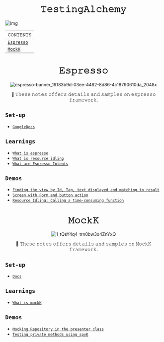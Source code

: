 <h1 align="center">𝚃𝚎𝚜𝚝𝚒𝚗𝚐𝙰𝚕𝚌𝚑𝚎𝚖𝚢</h1>

![img](https://github.com/devrath/TestingAlchemy/assets/1456191/358eec4c-edf8-440c-bf0b-9777543cd637)

<div align="center">

| `𝙲𝙾𝙽𝚃𝙴𝙽𝚃𝚂` |
| ---------- |
| [`𝙴𝚜𝚙𝚛𝚎𝚜𝚜𝚘`](https://github.com/devrath/TestingAlchemy/blob/main/README.md#%F0%9D%99%B4%F0%9D%9A%9C%F0%9D%9A%99%F0%9D%9A%9B%F0%9D%9A%8E%F0%9D%9A%9C%F0%9D%9A%9C%F0%9D%9A%98) |
| [`𝙼𝚘𝚌𝚔𝙺`](https://github.com/devrath/TestingAlchemy/blob/main/README.md#%F0%9D%99%BC%F0%9D%9A%98%F0%9D%9A%8C%F0%9D%9A%94%F0%9D%99%BA) |

</div>


<h1 align="center">𝙴𝚜𝚙𝚛𝚎𝚜𝚜𝚘</h1>

<div align="center">

![espresso-banner_19183b9d-03ee-4482-8d86-4c18790610da_2048x](https://github.com/devrath/EspressoAlchemy/assets/1456191/0ab28444-d5ce-41fa-ab59-6968857c78b1)

</div>

<div align="center">

🍂 𝚃𝚑𝚎𝚜𝚎 𝚗𝚘𝚝𝚎𝚜 𝚘𝚏𝚏𝚎𝚛𝚜 𝚍𝚎𝚝𝚊𝚒𝚕𝚜 𝚊𝚗𝚍 𝚜𝚊𝚖𝚙𝚕𝚎𝚜 𝚘𝚗 𝚎𝚜𝚙𝚛𝚎𝚜𝚜𝚘 𝚏𝚛𝚊𝚖𝚎𝚠𝚘𝚛𝚔.

</div>


## `Set-up`
* [`GoogleDocs`](https://developer.android.com/training/testing/espresso/setup)

## `Learnings`
* [`What is espresso`](https://github.com/devrath/TestingAlchemy/wiki/What-is-espresso)
* [`What is resource idling`](https://github.com/devrath/TestingAlchemy/wiki/What-is-resource-idling)
* [`What are Espresso Intents`](https://github.com/devrath/TestingAlchemy/wiki/What-are-Espresso-Intents)

## `Demos`
* [`Finding the view by Id, Tag, text displayed and matching to result`](https://github.com/devrath/TestingAlchemy/wiki/Finding-the-view-by-Id,-Tag-text-displayed-and-matching-to-result)
* [`Screen with Form and button action`](https://github.com/devrath/TestingAlchemy/wiki/Screen-with-Form-and-button-action)
* [`Resource Idling: Calling a time-consuming function`](https://github.com/devrath/TestingAlchemy/wiki/Resource-Idling:-Calling-a-time-consuming-function)



<h1 align="center">𝙼𝚘𝚌𝚔𝙺</h1>

<div align="center">
  
![1_tQsY4q4_trn0bw3o4ZnYxQ](https://github.com/devrath/TestingAlchemy/assets/1456191/6d80ed1d-ec2a-4652-ace4-7a2df012d86a)

</div>

<div align="center"> 🍂 𝚃𝚑𝚎𝚜𝚎 𝚗𝚘𝚝𝚎𝚜 𝚘𝚏𝚏𝚎𝚛𝚜 𝚍𝚎𝚝𝚊𝚒𝚕𝚜 𝚊𝚗𝚍 𝚜𝚊𝚖𝚙𝚕𝚎𝚜 𝚘𝚗 𝙼𝚘𝚌𝚔𝙺 𝚏𝚛𝚊𝚖𝚎𝚠𝚘𝚛𝚔. </div>


## `Set-up`
* [`Docs`](https://mockk.io/)

## `Learnings`
* [`What is mockK`](https://github.com/devrath/TestingAlchemy/wiki/What-is-MockK)
  
## `Demos`
* [`Mocking Repository in the presenter class`](https://github.com/devrath/TestingAlchemy/wiki/MockK:-Mocking-Repository-in-the-presenter-class)
* [`Testing private methods using spyK`](https://github.com/devrath/TestingAlchemy/wiki/Testing-private-methods-using-spyK)
